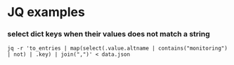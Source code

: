 # JQ examples

### select dict keys when their values does not match a string

```
jq -r 'to_entries | map(select(.value.altname | contains("monitoring") | not) | .key) | join(",")' < data.json
```
